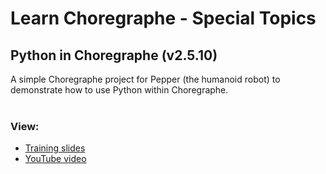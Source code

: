 # Learn Choregraphe - Special Topics

## Python in Choregraphe (v2.5.10)

A simple Choregraphe project for Pepper (the humanoid robot) to demonstrate how to use Python within Choregraphe.
<br><br>
### View:
* <a href="https://docs.google.com/presentation/d/1tcSdyp1q0CVJGNbuzqgjpC6Oco8uQ6sCpIgLBWqJWdo/edit?pli=1#slide=id.p1">Training slides</a> 
* <a href="https://www.youtube.com/watch?v=gGiWv9cix0U">YouTube video</a>
